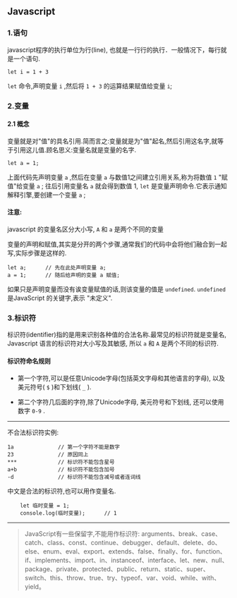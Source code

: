 ## Javascript


### 1.语句
javascript程序的执行单位为行(line), 也就是一行行的执行．一般情况下，每行就是一个语句.

```
let i = 1 + 3
```
`let` 命令,声明变量 `i` ,然后将 `1 + 3` 的运算结果赋值给变量 `i`;
### 2.变量
#### 2.1 概念
变量就是对"值"的具名引用.简而言之:变量就是为"值"起名,然后引用这名字,就等于引用这儿值.顾名思义:变量名就是变量的名字.
```
let a = 1;
```
上面代码先声明变量 `a` ,然后在变量 `a` 与数值1之间建立引用关系,称为将数值 `1` "赋值"给变量 `a` ; 往后引用变量名 `a` 就会得到数值 1, `let` 是变量声明命令.它表示通知解释引擎,要创建一个变量 `a` ;
#### 注意:
javascript 的变量名区分大小写, `A` 和 `a` 是两个不同的变量

变量的声明和赋值,其实是分开的两个步骤,通常我们的代码中会将他们融合到一起写,实际步骤是这样的.
```
let a;      // 先在此处声明变量 a;
a = 1;      // 随后给声明的变量 a 赋值;
```
如果只是声明变量而没有诶变量赋值的话,则该变量的值是 `undefined`. `undefined` 是JavaScript 的关键字,表示 "未定义".
### 3.标识符
标识符(identifier)指的是用来识别各种值的合法名称.最常见的标识符就是变量名, Javascript 语言的标识符对大小写及其敏感, 所以 `a` 和 `A` 是两个不同的标识符.
#### 标识符命名规则
+ 第一个字符,可以是任意Unicode字母(包括英文字母和其他语言的字母), 以及美元符号( `$` )和下划线( `_` ).

+ 第二个字符几后面的字符,除了Unicode字母, 美元符号和下划线, 还可以使用数字 `0-9` .
---
不合法标识符实例:
```
1a              // 第一个字符不能是数字
23              // 原因同上
***             // 标识符不能包含星号
a+b             // 标识符不能包含加号
-d              // 标识符不能包含减号或者连词线
```
中文是合法的标识符,也可以用作变量名.
```
    let 临时变量 = 1;
    console.log(临时变量);      // 1
```
---
> JavaScript有一些保留字,不能用作标识符: arguments、break、case、catch、class、const、continue、debugger、default、delete、do、else、enum、eval、export、extends、false、finally、for、function、if、implements、import、in、instanceof、interface、let、new、null、package、private、protected、public、return、static、super、switch、this、throw、true、try、typeof、var、void、while、with、yield。

